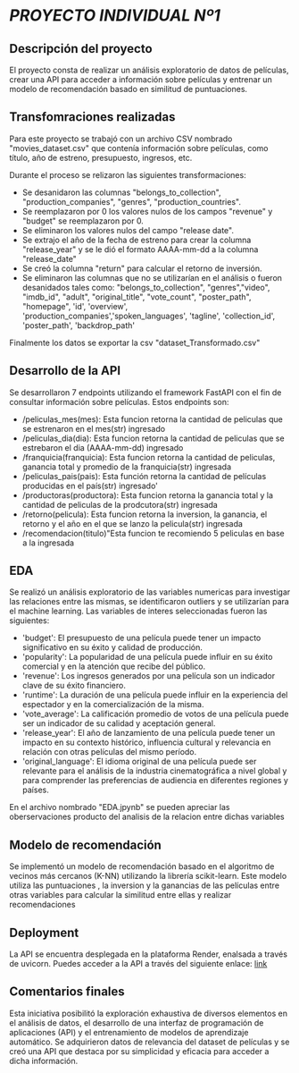 
# ***PROYECTO INDIVIDUAL Nº1***

## Descripción del proyecto 

El proyecto consta de realizar un análisis exploratorio de datos de películas, crear una API para acceder a información sobre películas y entrenar un modelo de recomendación basado en similitud de puntuaciones.

## Transfomraciones realizadas

Para este proyecto se trabajó con un archivo CSV  nombrado "movies_dataset.csv" que contenía información sobre películas, como título, año de estreno, presupuesto, ingresos, etc.

Durante el proceso se relizaron las siguientes transformaciones:

* Se desanidaron las columnas "belongs_to_collection", "production_companies", "genres", "production_countries".
* Se reemplazaron por 0 los valores nulos de los campos "revenue" y "budget" se reemplazaron por 0.
* Se eliminaron los valores nulos del campo "release date".
* Se extrajo el año de la fecha de estreno para crear la columna "release_year" y se le dió el formato AAAA-mm-dd a la columna "release_date"
* Se creó la columna "return" para calcular el retorno de inversión.
* Se eliminaron las columnas que no se utilizarían en el análisis o fueron desanidados tales como: "belongs_to_collection", "genres","video", "imdb_id", "adult", "original_title", "vote_count", "poster_path", "homepage", 'id', 'overview', 'production_companies','spoken_languages', 'tagline', 'collection_id', 'poster_path', 'backdrop_path'

Finalmente los datos se exportar la csv "dataset_Transformado.csv"

## Desarrollo de la API

Se desarrollaron 7 endpoints utilizando el framework FastAPI con el fin de consultar información sobre películas. Estos endpoints son:

* /peliculas_mes(mes): Esta funcion retorna la cantidad de peliculas que se estrenaron en el mes(str) ingresado
* /peliculas_dia(dia): Esta funcion retorna la cantidad de peliculas que se estrebaron el dia (AAAA-mm-dd) ingresado
* /franquicia(franquicia): Esta funcion retorna la cantidad de peliculas, ganancia total y promedio de la franquicia(str) ingresada
* /peliculas_pais(pais): Esta función retorna la cantidad de películas producidas en el país(str) ingresado'
* /productoras(productora): Esta funcion retorna la ganancia total y la cantidad de peliculas de la prodcutora(str) ingresada
* /retorno(pelicula): Esta funcion retorna la inversion, la ganancia, el retorno y el año en el que se lanzo la pelicula(str) ingresada
* /recomendacion(titulo)"Esta funcion te recomiendo 5 peliculas en base a la ingresada

## EDA

Se realizó un análisis exploratorio de las variables numericas para investigar las relaciones entre las mismas, se identificaron outliers y se utilizarían para el machine learning. Las variables de interes seleccionadas fueron las siguientes:

* 'budget': El presupuesto de una película puede tener un impacto significativo en su éxito y calidad de producción.
* 'popularity': La popularidad de una película puede influir en su éxito comercial y en la atención que recibe del público.
* 'revenue': Los ingresos generados por una película son un indicador clave de su éxito financiero.
* 'runtime': La duración de una película puede influir en la experiencia del espectador y en la comercialización de la misma.
* 'vote_average': La calificación promedio de votos de una película puede ser un indicador de su calidad y aceptación general.
* 'release_year': El año de lanzamiento de una película puede tener un impacto en su contexto histórico, influencia cultural y relevancia en relación con otras películas del mismo período.
* 'original_language': El idioma original de una película puede ser relevante para el análisis de la industria cinematográfica a nivel global y para comprender las preferencias de audiencia en diferentes regiones y países.

En el archivo nombrado "EDA.jpynb" se pueden apreciar las oberservaciones producto del analisis de la relacion entre dichas variables

## Modelo de recomendación

Se implementó un modelo de recomendación basado en el algoritmo de vecinos más cercanos (K-NN) utilizando la librería scikit-learn. Este modelo utiliza las puntuaciones , la inversion y la ganancias de las películas entre otras variables para calcular la similitud entre ellas y realizar recomendaciones

## Deployment

La API se encuentra desplegada en la plataforma Render, enalsada a través de uvicorn. Puedes acceder a la API a través del siguiente enlace: [link](https://one7-jyvl.onrender.com/docs#/)

## Comentarios finales

Esta iniciativa posibilitó la exploración exhaustiva de diversos elementos en el análisis de datos, el desarrollo de una interfaz de programación de aplicaciones (API) y el entrenamiento de modelos de aprendizaje automático. Se adquirieron datos de relevancia del dataset de películas y se creó una API que destaca por su simplicidad y eficacia para acceder a dicha información.
